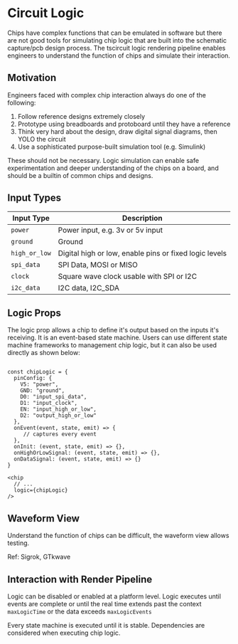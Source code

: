 # Circuit Logic

Chips have complex functions that can be emulated in software but there are not good tools for simulating
chip logic that are built into the schematic capture/pcb design process. The tscircuit logic rendering pipeline
enables engineers to understand the function of chips and simulate their interaction.

## Motivation

Engineers faced with complex chip interaction always do one of the following:

1. Follow reference designs extremely closely
2. Prototype using breadboards and protoboard until they have a reference
3. Think very hard about the design, draw digital signal diagrams, then YOLO the circuit
4. Use a sophisticated purpose-built simulation tool (e.g. Simulink)

These should not be necessary. Logic simulation can enable safe experimentation and deeper
understanding of the chips on a board, and should be a builtin of common chips and designs.


## Input Types

| Input Type | Description |
| ---------- | ----------- |
| `power`    | Power input, e.g. 3v or 5v input |
| `ground`   | Ground |
| `high_or_low` | Digital high or low, enable pins or fixed logic levels |
| `spi_data` | SPI Data, MOSI or MISO |
| `clock`    | Square wave clock usable with SPI or I2C |
| `i2c_data` | I2C data, I2C_SDA |

## Logic Props

The logic prop allows a chip to define it's output based on the inputs it's receiving. It is an
event-based state machine. Users can use different state machine frameworks to management chip logic,
but it can also be used directly as shown below:

```tsx

const chipLogic = {
  pinConfig: {
    V5: "power",
    GND: "ground",
    D0: "input_spi_data",
    D1: "input_clock",
    EN: "input_high_or_low",
    D2: "output_high_or_low"
  },
  onEvent(event, state, emit) => {
     // captures every event
  },
  onInit: (event, state, emit) => {},
  onHighOrLowSignal: (event, state, emit) => {},
  onDataSignal: (event, state, emit) => {}
}

<chip
  // ...
  logic={chipLogic}
/>
```

## Waveform View

Understand the function of chips can be difficult, the waveform view allows testing.

Ref: Sigrok, GTkwave

## Interaction with Render Pipeline

Logic can be disabled or enabled at a platform level. Logic executes until events are complete
or until the real time extends past the context `maxLogicTime` or the data exceeds `maxLogicEvents`

Every state machine is executed until it is stable. Dependencies are considered when executing
chip logic.
